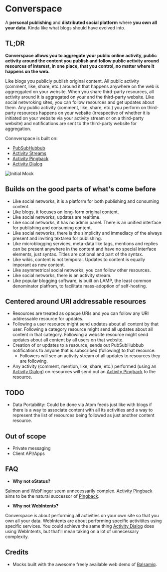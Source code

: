 Converspace
===========

A __personal publishing__ and __distributed social platform__ where __you own all your data__. Kinda like what blogs should have evolved into.

TL;DR
-----
__Converspace allows you to aggregate your public online activity, public activity around the content you publish and follow public activity around resources of interest, in one place, that you control, no matter where it happens on the web.__

Like blogs you publicly publish original content. All public activity (comment, like, share, etc.) around it that happens anywhere on the web is aggreggated on your website. When you share third-party resources, all activity around it is aggregated on your and the third-party website. Like social netwroking sites, you can follow resources and get updates about them. Any public activity (comment, like, share, etc.) you perform on third-party resources happens on your website (irrespective of whether it is initiated on your website via your activity stream or on a third-party website) and notifications are sent to the third-party website for aggregation.



Connverspace is built on:
* [PubSubHubbub](https://code.google.com/p/pubsubhubbub/)
* [Activity Streams](http://activitystrea.ms/)
* [Activity Pingback](http://converspace.github.com/activity-pingback/)
* [Activity Dialog](http://converspace.github.com/activity-dialog/)


![Initial Mock](https://raw.github.com/converspace/specification/master/mocks/converspace.png)

Builds on the good parts of what's come before
----------------------------------------------
* Like social networks, it is a platform for both publishing and consuming content.
* Like blogs, it focuses on long-form original content.
* Like social networks, updates are realtime.
* Like social networks, it has no admin panel. There is an unified interface for publishing and consuming content.
* Like social networks, there is the simplicity and immediacy of the always present and inviting textarea for publishing.
* Like microblogging services, meta-data like tags, mentions and replies can be present anywhere in the content and have no special interface elements, just syntax. Titles are optional and part of the syntax.
* Like wikis, content is not temporal. Updates to content is equally imporant as new content.
* Like asymmetrical social networks, you can follow other resources.
* Like social networks, there is an activity stream.
* Like popular blogging software, is built on LAMP, the least common denominator platfrom, to facilitate mass-adoption of self-hosting.

Centered around URI addressable resources
-----------------------------------------
* Resources are treated as opaque URIs and you can follow any URI addressable resource for updates.
 * Following a user resource might send updates about all content by that user. Following a category resource might send all updates about all content in that category. Following a website resource might send updates about all content by all users on that website.
* Creation of or updates to a resource, sends out PubSubHubbub notifications to anyone that is subscribed (following) to that resource.
  * Followers will see an activity stream of all updates to resources they are following.
* Any activity (comment, mention, like, share, etc.) performed (using an [Activity Dialog](http://converspace.github.com/activity-dialog/)) on resources will send out an [Activity Pingback](http://converspace.github.com/activity-pingback/) to the resource. 


TODO
----
* Data Portability: Could be done via Atom feeds just like with blogs if there is a way to associate content with all its activities and a way to represent the list of resources being followed as just another content resource.

Out of scope
------------
* Private messaging
* Client API/Apps

FAQ
---
* __Why not oStatus?__

 [Salmon](http://www.salmon-protocol.org/) and [WebFinger](http://code.google.com/p/webfinger/) seem unnecessarily complex. [Activity Pingback](http://converspace.github.com/activity-pingback/) aims to be the natural successor of [Pingback](http://www.hixie.ch/specs/pingback/pingback).

* __Why not WebIntents?__

 Converspace is about performing all activities on your own site so that you own all your data. WebIntents are about performing specific activitites using specific services. You could achieve the same thing [Activity Dialog](http://converspace.github.com/activity-dialog/) does using WebIntents, but that'll mean taking on a lot of unnecessary complexity.

Credits
-------
* Mocks built with the awesome freely available web demo of [Balsamiq](http://www.balsamiq.com/).

